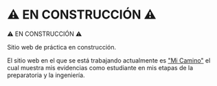 # ⚠️ EN CONSTRUCCIÓN ⚠️

⚠️ EN CONSTRUCCIÓN ⚠️

Sitio web de práctica en construcción.

El sitio web en el que se está trabajando actualmente es ["Mi Camino"](index.html) el cual muestra mis evidencias como estudiante en mis etapas de la preparatoria y la ingeniería.